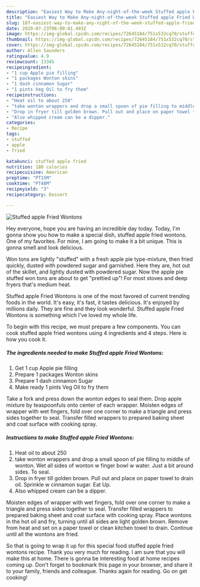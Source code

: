 ```yaml
---
description: "Easiest Way to Make Any-night-of-the-week Stuffed apple Fried Wontons"
title: "Easiest Way to Make Any-night-of-the-week Stuffed apple Fried Wontons"
slug: 187-easiest-way-to-make-any-night-of-the-week-stuffed-apple-fried-wontons
date: 2020-07-23T06:09:01.493Z
image: https://img-global.cpcdn.com/recipes/72645184/751x532cq70/stuffed-apple-fried-wontons-recipe-main-photo.jpg
thumbnail: https://img-global.cpcdn.com/recipes/72645184/751x532cq70/stuffed-apple-fried-wontons-recipe-main-photo.jpg
cover: https://img-global.cpcdn.com/recipes/72645184/751x532cq70/stuffed-apple-fried-wontons-recipe-main-photo.jpg
author: Allen Saunders
ratingvalue: 4.9
reviewcount: 13345
recipeingredient:
- "1 cup Apple pie filling"
- "1 packages Wonton skins"
- "1 dash cinnamon Sugar"
- "1 pints Veg Oil to fry them"
recipeinstructions:
- "Heat oil to about 250"
- "take wonton wrappers and drop a small spoon of pie filling to middle of wonton. Wet all sides of wonton w finger bowl w water. Just a bit around sides. To seal."
- "Drop in fryer till golden brown. Pull out and place on paper towel to drain oil. Sprinkle w cinnamon sugar. Eat Up."
- "Also whipped cream can be a dipper."
categories:
- Recipe
tags:
- stuffed
- apple
- fried

katakunci: stuffed apple fried 
nutrition: 180 calories
recipecuisine: American
preptime: "PT15M"
cooktime: "PT48M"
recipeyield: "3"
recipecategory: Dessert

---
```



![Stuffed apple Fried Wontons](https://img-global.cpcdn.com/recipes/72645184/751x532cq70/stuffed-apple-fried-wontons-recipe-main-photo.jpg)

Hey everyone, hope you are having an incredible day today. Today, I'm gonna show you how to make a special dish, stuffed apple fried wontons. One of my favorites. For mine, I am going to make it a bit unique. This is gonna smell and look delicious.

Won tons are lightly &#34;stuffed&#34; with a fresh apple pie type-mixture, then fried quickly, dusted with powdered sugar and garnished. Here they are, hot out of the skillet, and lightly dusted with powdered sugar. Now the apple pie stuffed won tons are about to get &#34;prettied up&#34;! For most stoves and deep fryers that&#39;s medium heat.

Stuffed apple Fried Wontons is one of the most favored of current trending foods in the world. It's easy, it's fast, it tastes delicious. It's enjoyed by millions daily. They are fine and they look wonderful. Stuffed apple Fried Wontons is something which I've loved my whole life.


To begin with this recipe, we must prepare a few components. You can cook stuffed apple fried wontons using 4 ingredients and 4 steps. Here is how you cook it.

<!--inarticleads1-->

##### The ingredients needed to make Stuffed apple Fried Wontons:

1. Get 1 cup Apple pie filling
1. Prepare 1 packages Wonton skins
1. Prepare 1 dash cinnamon Sugar
1. Make ready 1 pints Veg Oil to fry them


Take a fork and press down the wonton edges to seal them. Drop apple mixture by teaspoonfuls onto center of each wrapper. Moisten edges of wrapper with wet fingers, fold over one corner to make a triangle and press sides together to seal. Transfer filled wrappers to prepared baking sheet and coat surface with cooking spray. 

<!--inarticleads2-->

##### Instructions to make Stuffed apple Fried Wontons:

1. Heat oil to about 250
1. take wonton wrappers and drop a small spoon of pie filling to middle of wonton. Wet all sides of wonton w finger bowl w water. Just a bit around sides. To seal.
1. Drop in fryer till golden brown. Pull out and place on paper towel to drain oil. Sprinkle w cinnamon sugar. Eat Up.
1. Also whipped cream can be a dipper.


Moisten edges of wrapper with wet fingers, fold over one corner to make a triangle and press sides together to seal. Transfer filled wrappers to prepared baking sheet and coat surface with cooking spray. Place wontons in the hot oil and fry, turning until all sides are light golden brown. Remove from heat and set on a paper towel or clean kitchen towel to drain. Continue until all the wontons are fried. 

So that is going to wrap it up for this special food stuffed apple fried wontons recipe. Thank you very much for reading. I am sure that you will make this at home. There is gonna be interesting food at home recipes coming up. Don't forget to bookmark this page in your browser, and share it to your family, friends and colleague. Thanks again for reading. Go on get cooking!
